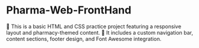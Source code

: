 # Pharma-Web-FrontHand
🔹 This is a basic HTML and CSS practice project featuring a responsive layout and pharmacy-themed content.
🔹 It includes a custom navigation bar, content sections, footer design, and Font Awesome integration.
